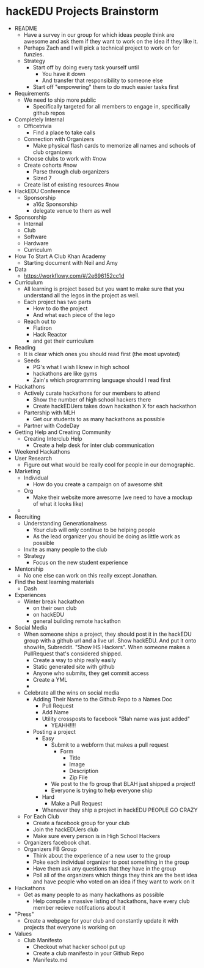 # hackEDU Projects Brainstorm

- README
  - Have a survey in our group for which ideas people think are awesome and ask them if they want to work on the idea if they like it.
  - Perhaps Zach and I will pick a technical project to work on for funzies.
  - Strategy
    - Start off by doing every task yourself until
      - You have it down
      - And transfer that responsibility to someone else
    - Start off "empowering" them to do much easier tasks first
- Requirements
  - We need to ship more public
    - Specifically targeted for all members to engage in, specifically github repos
- Completely Internal
  - Officetrivia
    - Find a place to take calls
  - Connection with Organizers
    - Make physical flash cards to memorize all names and schools of club organizers
  - Choose clubs to work with #now
  - Create cohorts #now 
    - Parse through club organizers
    - Sized 7
  - Create list of existing resources #now
- HackEDU Conference
  - Sponsorship
    - a16z Sponsorship
    - delegate venue to them as well
- Sponsorship
  - Internal
  - Club
  - Software
  - Hardware
  - Curriculum
- How To Start A Club Khan Academy
  - Starting document with Neil and Amy
- Data
  - https://workflowy.com/#/2e696152cc1d
- Curriculum
  - All learning is project based but you want to make sure that you understand all the legos in the project as well.
  - Each project has two parts
    - How to do the project
    - And what each piece of the lego
  - Reach out to 
    - Flatiron
    - Hack Reactor
    - and get their curriculum
- Reading
  - It is clear which ones you should read first (the most upvoted)
  - Seeds
    - PG's what I wish I knew in high school
    - hackathons are like gyms
    - Zain's which programming language should I read first
- Hackathons
  - Actively curate hackathons for our members to attend
    - Show the number of high school hackers there
    - Create hackEDUers takes down hackathon X for each hackathon
  - Partership with MLH
    - Get our students to as many hackathons as possible
  - Partner with CodeDay
- Getting Help and Creating Community
  - Creating Interclub Help
    - Create a help desk for inter club communication
- Weekend Hackathons
- User Research
  - Figure out what would be really cool for people in our demographic.
- Marketing
  - Individual
    - How do you create a campaign on of awesome shit
  - Org
    - Make their website more awesome (we need to have a mockup of what it looks like)
  - 
- Recruiting
  - Understanding Generationalness
    - Your club will only continue to be helping people
    - As the lead organizer you should be doing as little work as possible
  - Invite as many people to the club
  - Strategy
    - Focus on the new student experience
- Mentorship
  - No one else can work on this really except Jonathan.
- Find the best learning materials
  - Dash
- Experiences
  - Winter break hackathon
    - on their own club
    - on hackEDU
    - general building remote hackathon
- Social Media
  - When someone ships a project, they should post it in the hackEDU group with a github url and a live url. Show hackEDU. And put it onto showHn, Subreddit. "Show HS Hackers". When someone makes a PullRequest that's considered shipped.
    - Create a way to ship really easily
    - Static generated site with github
    - Anyone who submits, they get commit access
    - Create a YML
    - 
  - Celebrate all the wins on social media
    - Adding Their Name to the Github Repo to a Names Doc
      - Pull Request
      - Add Name
      - Utility crossposts to facebook "Blah name was just added"
        - YEAHH!!!!
    - Posting a project
      - Easy
        - Submit to a webform that makes a pull request
          - Form
            - Title
            - Image
            - Description
            - Zip File
        - We post to the fb group that BLAH just shipped a project!
        - Everyone is trying to help everyone ship
      - Hard
        - Make a Pull Request
      - Whenever they ship a project in hackEDU PEOPLE GO CRAZY
  - For Each Club
    - Create a facebook group for your club
    - Join the hackEDUers club
    - Make sure every person is in High School Hackers
  - Organizers facebook chat.
  - Organizers FB Group
    - Think about the experience of a new user to the group
    - Poke each individual organizer to post something in the group
    - Have them ask any questions that they have in the group
    - Poll all of the organizers which things they think are the best idea and have people who voted on an idea if they want to work on it
- Hackathons
  - Get as many people to as many hackathons as possible
    - Help compile a massive listing of hackathons, have every club member recieve notifcations about it
- "Press"
  - Create a webpage for your club and constantly update it with projects that everyone is working on
- Values
  - Club Manifesto
    - Checkout what hacker school put up
    - Create a club manifesto in your Github Repo
    - Manifesto.md
